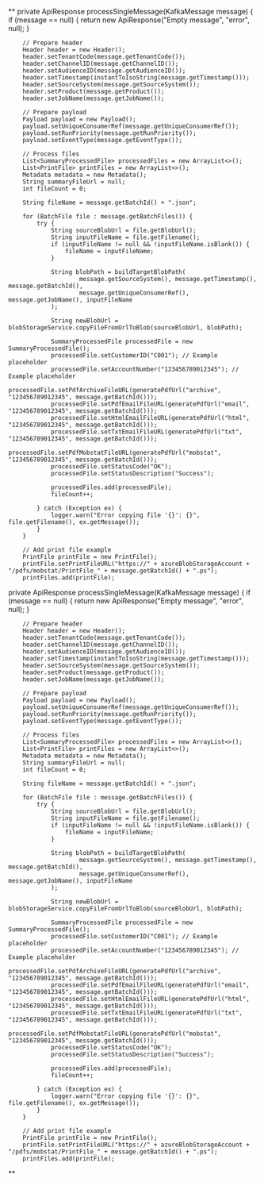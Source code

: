 ** private ApiResponse processSingleMessage(KafkaMessage message) {
        if (message == null) {
            return new ApiResponse("Empty message", "error", null);
        }

        // Prepare header
        Header header = new Header();
        header.setTenantCode(message.getTenantCode());
        header.setChannelID(message.getChannelID());
        header.setAudienceID(message.getAudienceID());
        header.setTimestamp(instantToIsoString(message.getTimestamp()));
        header.setSourceSystem(message.getSourceSystem());
        header.setProduct(message.getProduct());
        header.setJobName(message.getJobName());

        // Prepare payload
        Payload payload = new Payload();
        payload.setUniqueConsumerRef(message.getUniqueConsumerRef());
        payload.setRunPriority(message.getRunPriority());
        payload.setEventType(message.getEventType());

        // Process files
        List<SummaryProcessedFile> processedFiles = new ArrayList<>();
        List<PrintFile> printFiles = new ArrayList<>();
        Metadata metadata = new Metadata();
        String summaryFileUrl = null;
        int fileCount = 0;

        String fileName = message.getBatchId() + ".json";

        for (BatchFile file : message.getBatchFiles()) {
            try {
                String sourceBlobUrl = file.getBlobUrl();
                String inputFileName = file.getFilename();
                if (inputFileName != null && !inputFileName.isBlank()) {
                    fileName = inputFileName;
                }

                String blobPath = buildTargetBlobPath(
                        message.getSourceSystem(), message.getTimestamp(), message.getBatchId(),
                        message.getUniqueConsumerRef(), message.getJobName(), inputFileName
                );

                String newBlobUrl = blobStorageService.copyFileFromUrlToBlob(sourceBlobUrl, blobPath);

                SummaryProcessedFile processedFile = new SummaryProcessedFile();
                processedFile.setCustomerID("C001"); // Example placeholder
                processedFile.setAccountNumber("123456789012345"); // Example placeholder
                processedFile.setPdfArchiveFileURL(generatePdfUrl("archive", "123456789012345", message.getBatchId()));
                processedFile.setPdfEmailFileURL(generatePdfUrl("email", "123456789012345", message.getBatchId()));
                processedFile.setHtmlEmailFileURL(generatePdfUrl("html", "123456789012345", message.getBatchId()));
                processedFile.setTxtEmailFileURL(generatePdfUrl("txt", "123456789012345", message.getBatchId()));
                processedFile.setPdfMobstatFileURL(generatePdfUrl("mobstat", "123456789012345", message.getBatchId()));
                processedFile.setStatusCode("OK");
                processedFile.setStatusDescription("Success");

                processedFiles.add(processedFile);
                fileCount++;

            } catch (Exception ex) {
                logger.warn("Error copying file '{}': {}", file.getFilename(), ex.getMessage());
            }
        }

        // Add print file example
        PrintFile printFile = new PrintFile();
        printFile.setPrintFileURL("https://" + azureBlobStorageAccount + "/pdfs/mobstat/PrintFile_" + message.getBatchId() + ".ps");
        printFiles.add(printFile);
 private ApiResponse processSingleMessage(KafkaMessage message) {
        if (message == null) {
            return new ApiResponse("Empty message", "error", null);
        }

        // Prepare header
        Header header = new Header();
        header.setTenantCode(message.getTenantCode());
        header.setChannelID(message.getChannelID());
        header.setAudienceID(message.getAudienceID());
        header.setTimestamp(instantToIsoString(message.getTimestamp()));
        header.setSourceSystem(message.getSourceSystem());
        header.setProduct(message.getProduct());
        header.setJobName(message.getJobName());

        // Prepare payload
        Payload payload = new Payload();
        payload.setUniqueConsumerRef(message.getUniqueConsumerRef());
        payload.setRunPriority(message.getRunPriority());
        payload.setEventType(message.getEventType());

        // Process files
        List<SummaryProcessedFile> processedFiles = new ArrayList<>();
        List<PrintFile> printFiles = new ArrayList<>();
        Metadata metadata = new Metadata();
        String summaryFileUrl = null;
        int fileCount = 0;

        String fileName = message.getBatchId() + ".json";

        for (BatchFile file : message.getBatchFiles()) {
            try {
                String sourceBlobUrl = file.getBlobUrl();
                String inputFileName = file.getFilename();
                if (inputFileName != null && !inputFileName.isBlank()) {
                    fileName = inputFileName;
                }

                String blobPath = buildTargetBlobPath(
                        message.getSourceSystem(), message.getTimestamp(), message.getBatchId(),
                        message.getUniqueConsumerRef(), message.getJobName(), inputFileName
                );

                String newBlobUrl = blobStorageService.copyFileFromUrlToBlob(sourceBlobUrl, blobPath);

                SummaryProcessedFile processedFile = new SummaryProcessedFile();
                processedFile.setCustomerID("C001"); // Example placeholder
                processedFile.setAccountNumber("123456789012345"); // Example placeholder
                processedFile.setPdfArchiveFileURL(generatePdfUrl("archive", "123456789012345", message.getBatchId()));
                processedFile.setPdfEmailFileURL(generatePdfUrl("email", "123456789012345", message.getBatchId()));
                processedFile.setHtmlEmailFileURL(generatePdfUrl("html", "123456789012345", message.getBatchId()));
                processedFile.setTxtEmailFileURL(generatePdfUrl("txt", "123456789012345", message.getBatchId()));
                processedFile.setPdfMobstatFileURL(generatePdfUrl("mobstat", "123456789012345", message.getBatchId()));
                processedFile.setStatusCode("OK");
                processedFile.setStatusDescription("Success");

                processedFiles.add(processedFile);
                fileCount++;

            } catch (Exception ex) {
                logger.warn("Error copying file '{}': {}", file.getFilename(), ex.getMessage());
            }
        }

        // Add print file example
        PrintFile printFile = new PrintFile();
        printFile.setPrintFileURL("https://" + azureBlobStorageAccount + "/pdfs/mobstat/PrintFile_" + message.getBatchId() + ".ps");
        printFiles.add(printFile);
**
